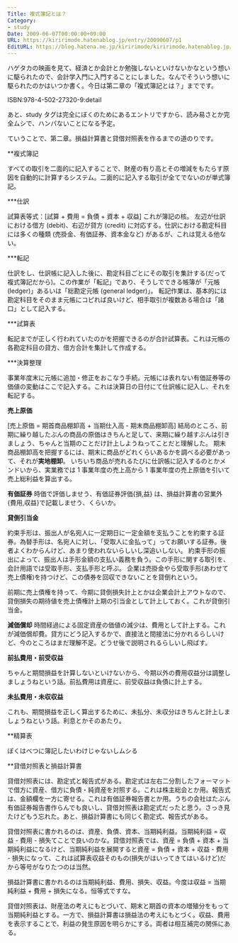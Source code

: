 ```yaml
---
Title: 複式簿記とは？
Category:
- study
Date: 2009-06-07T00:00:00+09:00
URL: https://kiririmode.hatenablog.jp/entry/20090607/p1
EditURL: https://blog.hatena.ne.jp/kiririmode/kiririmode.hatenablog.jp/atom/entry/8454420450078212999
---
```



ハゲタカの映画を見て、経済とか会計とか勉強しないといけないかなという想いに駆られたので、会計学入門に入門することにしました。なんでそういう想いに駆られたのかはいつか書く。今日は第二章の「複式簿記とは？」までです。

ISBN:978-4-502-27320-9:detail

あと、study タグは完全にぼくのためにあるエントリですから、読み易さとか完全ムシで、ハンパないことになる予定。


ていうことで、第二章。損益計算書と貸借対照表を作るまでの道のりです。

**複式簿記

すべての取引を二面的に記入することで、財産の有り高とその増減をもたらす原因を自動的に計算するシステム。二面的に記入する取引が全てでないのが単式簿記。

***仕訳

試算表等式：[試算 + 費用 = 負債 + 資本 + 収益] これが簿記の核。
左辺が仕訳における借方 (debit)、右辺が貸方 (credit) に対応する。仕訳における勘定科目には多くの種類 (売掛金、有価証券、資本金など) があるが、これは覚える他ない。

***転記

仕訳をし、仕訳帳に記入した後に、勘定科目ごとにその取引を集計する(だって複式簿記だから)。この作業が「転記」であり、そうしでできる帳簿が「元帳 (ledger)」あるいは「総勘定元帳 (general ledger)」。
転記作業は、基本的には勘定科目をそのまま元帳にコピれば良いけど、相手取引が複数ある場合は「諸口」として記入する。

***試算表

転記までが正しく行われていたのかを把握できるのが合計試算表。これは元帳の各勘定科目の貸方、借方合計を集計して作成する。

***決算整理

事業年度末に元帳に追加・修正をおこなう手続。元帳には表れない有価証券等の価値の変動はここで記入する。これは決算日の日付にて仕訳帳に記入し、それを転記する。

<b>売上原価</b>

[売上原価 = 期首商品棚卸高 + 当期仕入高 - 期末商品棚卸高]
結局のところ、前期に繰り越したぶんの商品の原価はきちんと足して、来期に繰り越すぶんは引きましょう、ちゃんと当期のことだけ計上しようねってことだと理解した。
期末商品棚卸高を把握するには、期末に商品がどれくらいあるかを調べる必要があって、それが<b>実地棚卸</b>。
いちいち商品が売れるたびに仕訳帳に記入するのとかメンドいから、実業務では 1 事業年度の売上高から 1 事業年度の売上原価を引いて売上総利益を算出する。


<b>有価証券</b>
時価で評価しませう、有価証券評価{損,益} は、損益計算書の営業外{費用,収益}で記載しませう、くらいか。


<b>貸倒引当金</b>

約束手形は、振出人が名宛人に一定期日に一定金額を支払うことを約束する証券。為替手形は、名宛人に対し、「受取人に金払って」ってお願いする証券。後者よくわからんけど、あまり使われないらしいし深追いしない。
約束手形の振出によって、振出人は手形金額の支払い義務を負う。この手形に関する取引を、会計用語では受取手形、支払手形と呼ぶ。
企業は売掛金やら受取手形(あわせて売上債権)を持つけど、この債券を回収できないことを貸倒れという。

前期に売上債権を持って、今期に貸倒損失計上とかは企業会計上アウトなので、貸倒損失の期待値を売上債権計上期の引当金として計上しておく。これが貸倒引当金。


<b>減価償却</b>
時間経過による固定資産の価値の減少は、費用として計上する。これが減価償却費。貸方にどう記入するかで、直接法と間接法に分かれるらしいけど、今のところはまだ理解不足。どうせ後で説明されるらしいし飛ばす。


<b>前払費用・前受収益</b>

ちゃんと期間損益を計算しないといけないから、今期以外の費用収益分は調整しましょうねという話。前払費用は資産に、前受収益は負債に計上する。


<b>未払費用・未収収益</b>

これも、期間損益を正しく算出するために、未払分、未収分はきちんと計上しましょうねという話。利息とかそのあたり。

**精算表

ぼくはべつに簿記したいわけじゃないしムシる

**貸借対照表と損益計算書

貸借対照表には、勘定式と報告式がある。勘定式は左右二分割したフォーマットで借方に資産、借方に負債・純資産を対照する。これは株主総会とか用。報告式は、金額欄を一方に寄せる。これは有価証券報告書とか用。うちの会社はたぶん有価証券報告書作らんでも良いし、貸借対照表は勘定式だったと思う。さっき見たけどもう忘れた。あと、損益計算書にも同じく勘定式、報告式がある。


貸借対照表に書かれるのは、資産、負債、資本、当期純利益。当期純利益 = 収益 - 費用 - 損失てことで良いのかな。貸借対照表では、資産 = 負債 + 資本 + 当期純利益になるけど、当期純利益を展開すると資産 = 負債 + 資本 + 収益 - 費用 - 損失になって、これは試算表収益そのもの(損失がはいってきてはいるけど)だから等号がなりたつのは当然。

損益計算書に書かれるのは当期純利益、費用、損失、収益。今度は収益 = 当期純利益 + 費用 + 損失になる。恒等式ですな。


貸借対照表は、財産法の考えにもとづいて、期末と期首の資本の増殖分をもって当期純利益とする。一方で、損益計算書は損益法の考えにもとづく。収益、費用を表示することで、利益の発生原因を明らかにする。両者は相互補完の関係にある。
